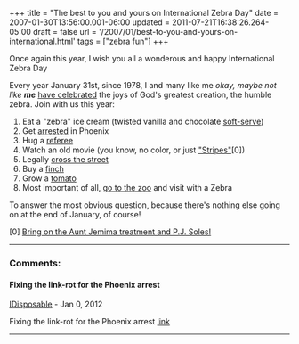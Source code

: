 +++
title = "The best to you and yours on International Zebra Day"
date = 2007-01-30T13:56:00.001-06:00
updated = 2011-07-21T16:38:26.264-05:00
draft = false
url = '/2007/01/best-to-you-and-yours-on-international.html'
tags = ["zebra fun"]
+++

Once again this year, I wish you all a wonderous and happy International Zebra Day

Every year January 31st, since 1978, I and many like me _okay, maybe not like **me**_ [have celebrated](http://musingmarc.blogspot.com/2005/01/happy-international-zebra-day.html) the joys of God's greatest creation, the humble zebra. Join with us this year:

1.  Eat a "zebra" ice cream (twisted vanilla and chocolate [soft-serve](http://en.wikipedia.org/wiki/Soft_ice_cream))
2.  Get [arrested](http://www.pww.org/article/view/4786/1/202/) in Phoenix
3.  Hug a [referee](http://en.wikipedia.org/wiki/Referee)
4.  Watch an old movie (you know, no color, or just ["Stripes"](#Stripes)\[0\])
5.  Legally [cross the street](http://en.wikipedia.org/wiki/Zebra_Crossing)
6.  Buy a [finch](http://en.wikipedia.org/wiki/Zebra_Finch)
7.  Grow a [tomato](http://en.wikipedia.org/wiki/List_of_tomato_cultivars)
8.  Most important of all, [go to the zoo](http://en.wikipedia.org/wiki/Saint_Louis_Zoological_Park) and visit with a Zebra

To answer the most obvious question, because there's nothing else going on at the end of January, of course!

\[0\] [Bring on the Aunt Jemima treatment and P.J. Soles!](http://en.wikiquote.org/wiki/Stripes)

---
### Comments:
#### Fixing the link-rot for the Phoenix arrest
[IDisposable](https://www.blogger.com/profile/02275315449689041289 "noreply@blogger.com") - <time datetime="2012-01-01T21:26:43.023-06:00">Jan 0, 2012</time>

Fixing the link-rot for the Phoenix arrest [link](http://www.commercialappeal.com/news/2011/nov/05/jailhouse-frock/)
<hr />
